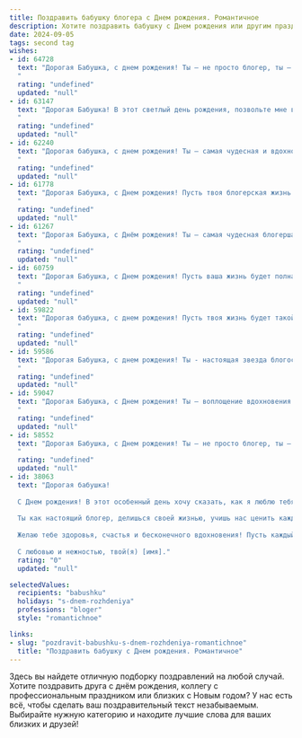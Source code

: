 ```yaml
---
title: Поздравить бабушку блогера c Днем рождения. Романтичное
description: Хотите поздравить бабушку c Днем рождения или другим праздником? Наш ИИ создаст незабываемое поздравление, а вы обязательно выделитесь среди других.  
date: 2024-09-05
tags: second tag
wishes:
- id: 64728
  text: "Дорогая Бабушка, с днем рождения! Ты – не просто блогер, ты – муза вдохновения, которая дарит миру свет и тепло. Спасибо за твою доброту, мудрость и умение видеть прекрасное в каждом мгновении. Пусть твой творческий путь будет полон ярких красок, а жизнь –  наполнена любовью и счастьем!
  "
  rating: "undefined"
  updated: "null"
- id: 63147
  text: "Дорогая Бабушка! В этот светлый день рождения, позвольте мне выразить свою безграничную любовь и восхищение твоим вдохновенным творчеством! Твой блог - это не просто слова, это частичка твоего уникального мира, который ты так щедро делишься со всеми. Желаю тебе бесконечного вдохновения, новых творческих свершений и радости, которая наполнит каждую строчку твоего блога!
  "
  rating: "undefined"
  updated: "null"
- id: 62240
  text: "Дорогая бабушка, с днем рождения! Ты – самая чудесная и вдохновляющая блогерша, которую я знаю. Твой свет, твоя мудрость и  огромное сердце – это то, что делает тебя особенной. Пусть твоя жизнь будет наполнена радостью, любовью и интересными историями, которые ты будешь делиться с миром.
  "
  rating: "undefined"
  updated: "null"
- id: 61778
  text: "Дорогая Бабушка, с Днем рождения! Пусть твоя блогерская жизнь всегда будет полна ярких событий, вдохновения и благодарных читателей. Ты – настоящая звезда, чье сердце  сияет теплом и любовью!
  "
  rating: "undefined"
  updated: "null"
- id: 61267
  text: "Дорогая Бабушка, с Днём рождения! Ты – самая чудесная блогерша, которая наполняет мир своей добротой, мудростью и  искренностью. Пусть каждый твой день будет полон любви, вдохновения и ярких моментов, как твои замечательные посты!
  "
  rating: "undefined"
  updated: "null"
- id: 60759
  text: "Дорогая Бабушка, с Днем рождения! Пусть ваша жизнь будет полна ярких моментов, как ваши блоги, и пусть ваша любовь к жизни всегда будет вдохновлять нас.  💖
  "
  rating: "undefined"
  updated: "null"
- id: 59822
  text: "Дорогая бабушка, с днем рождения! Пусть твоя жизнь будет такой же яркой и интересной, как твой блог, и пусть каждый новый день приносит новые открытия и вдохновение!
  "
  rating: "undefined"
  updated: "null"
- id: 59586
  text: "Дорогая Бабушка, с днем рождения! Ты - настоящая звезда блогосферы, вдохновляющая всех своим оптимизмом, мудростью и душевной теплотой. Пусть твоя жизнь будет полна ярких моментов, как твои записи, и пусть любовь твоей аудитории согревает тебя, как лучики солнца.
  "
  rating: "undefined"
  updated: "null"
- id: 59047
  text: "Дорогая Бабушка, с Днем рождения! Ты — воплощение вдохновения и мудрости, твой блог — источник света и тепла для всех, кто его читает. Пусть твоя жизнь будет наполнена яркими красками,  радостью и любовью, а твой талант продолжает сиять, даря миру яркие и искренние эмоции!
  "
  rating: "undefined"
  updated: "null"
- id: 58552
  text: "Дорогая Бабушка, с Днем рождения! Ты – не просто блогер, ты – творческая душа, которая дарит миру свет и добро. Пусть твои слова продолжают вдохновлять, а твоя жизнь будет наполнена счастьем, здоровьем и любовью! 🎉🎂💖
  "
  rating: "undefined"
  updated: "null"
- id: 38063
  text: "Дорогая бабушка!
  
  С Днем рождения! В этот особенный день хочу сказать, как я люблю тебя и как ты вдохновляешь меня своим светом и мудростью. Ты — наша звезда, а твои истории, наполненные теплом и любовью, всегда согревают сердца.
  
  Ты как настоящий блогер, делишься своей жизнью, учишь нас ценить каждое мгновение и находить красоту в простых вещах. Пусть твой блог всегда будет полон ярких мгновений, искренних эмоций и умиротворяющего тепла.
  
  Желаю тебе здоровья, счастья и бесконечного вдохновения! Пусть каждый новый день приносит радость, а твои мечты сбываются, как самые светлые чары.
  
  С любовью и нежностью, твой(я) [имя]."
  rating: "0"
  updated: "null"

selectedValues:
  recipients: "babushku"
  holidays: "s-dnem-rozhdeniya"
  professions: "bloger"
  style: "romantichnoe"

links:
- slug: "pozdravit-babushku-s-dnem-rozhdeniya-romantichnoe"
  title: "Поздравить бабушку c Днем рождения. Романтичное"
---
```


Здесь вы найдете отличную подборку поздравлений на любой случай. 
Хотите поздравить друга с днём рождения, коллегу с профессиональным праздником или близких с Новым годом? У нас есть всё, чтобы сделать ваш поздравительный текст незабываемым. Выбирайте нужную категорию и находите лучшие слова для ваших близких и друзей!
